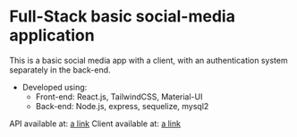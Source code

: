 # Full-Stack basic social-media application

This is a basic social media app with a client, with  an authentication system separately in the back-end. 

- Developed using:
  - Front-end: React.js, TailwindCSS, Material-UI
  - Back-end: Node.js, express, sequelize, mysql2

API available at: [a link](https://full-stack-api-pmvb.onrender.com/)
Client available at: [a link](https://tomdev-fullstack.vercel.app/)

